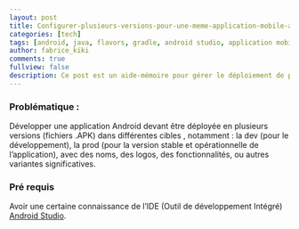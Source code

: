 ```yaml
---
layout: post
title: Configurer-plusieurs-versions-pour-une-meme-application-mobile-android
categories: [tech]
tags: [android, java, flavors, gradle, android studio, application mobile, google, versionning, build type, apk, app variants]
author: fabrice_kiki
comments: true
fullview: false
description: Ce post est un aide-mémoire pour gérer le déploiement de plusieurs versions d'une même application Android avec Android Studio.
---
```

### Problématique :
Développer une application Android devant être déployée en plusieurs versions (fichiers .APK) dans différentes cibles , notamment : la dev (pour le développement), la prod (pour la version stable et opérationnelle de l’application), avec des noms, des logos, des fonctionnalités, ou autres variantes significatives.

### Pré requis
Avoir une certaine connaissance de l’IDE (Outil de développement Intégré) [Android Studio](https://developer.android.com/studio/index.html). 
